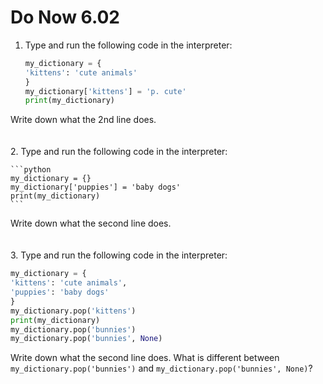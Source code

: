 # Do Now 6.02

1. Type and run the following code in the interpreter: 

    ```python
    my_dictionary = {
    'kittens': 'cute animals'
    }
    my_dictionary['kittens'] = 'p. cute'
    print(my_dictionary)
    ```
Write down what the 2nd line does.
<br><br><br>
2. Type and run the following code in the interpreter: 

    ```python
    my_dictionary = {}
    my_dictionary['puppies'] = 'baby dogs'
    print(my_dictionary)
    ```
Write down what the second line does. 
<br><br><br>
3. Type and run the following code in the interpreter: 

```python
my_dictionary = {
'kittens': 'cute animals',
'puppies': 'baby dogs'
}
my_dictionary.pop('kittens')
print(my_dictionary)
my_dictionary.pop('bunnies')
my_dictionary.pop('bunnies', None)
```
Write down what the second line does. What is different between `my_dictionary.pop('bunnies')` and `my_dictionary.pop('bunnies', None)`?<br><br><br>